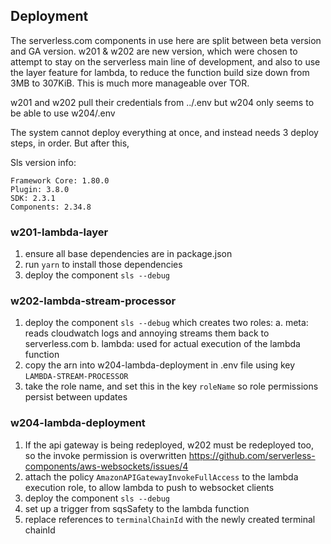 ## Deployment

The serverless.com components in use here are split between beta version and GA version.
w201 & w202 are new version, which were chosen to attempt to stay on the serverless main line of development, and also to use the layer feature for lambda, to reduce the function build size down from 3MB to 307KiB. This is much more manageable over TOR.

w201 and w202 pull their credentials from ../.env but w204 only seems to be able to use w204/.env

The system cannot deploy everything at once, and instead needs 3 deploy steps, in order. But after this,

Sls version info:

```
Framework Core: 1.80.0
Plugin: 3.8.0
SDK: 2.3.1
Components: 2.34.8
```

### w201-lambda-layer

1. ensure all base dependencies are in package.json
2. run `yarn` to install those dependencies
3. deploy the component `sls --debug`

### w202-lambda-stream-processor

1. deploy the component `sls --debug` which creates two roles:
   a. meta: reads cloudwatch logs and annoying streams them back to serverless.com
   b. lambda: used for actual execution of the lambda function
2. copy the arn into w204-lambda-deployment in .env file using key `LAMBDA-STREAM-PROCESSOR`
3. take the role name, and set this in the key `roleName` so role permissions persist between updates

### w204-lambda-deployment

1. If the api gateway is being redeployed, w202 must be redeployed too, so the invoke permission is overwritten https://github.com/serverless-components/aws-websockets/issues/4
1. attach the policy `AmazonAPIGatewayInvokeFullAccess` to the lambda execution role, to allow lambda to push to websocket clients
1. deploy the component `sls --debug`
1. set up a trigger from sqsSafety to the lambda function
1. replace references to `terminalChainId` with the newly created terminal chainId
